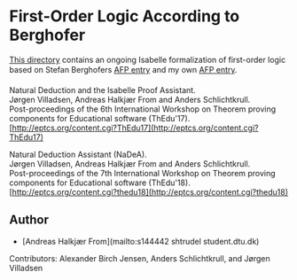 # First-Order Logic According to Berghofer #

[This directory](https://bitbucket.org/isafol/isafol/src/master/FOL_Berghofer/) contains an ongoing Isabelle formalization of
first-order logic based on Stefan Berghofers [AFP entry](https://www.isa-afp.org/entries/FOL-Fitting.shtml) and my own [AFP entry](https://www.isa-afp.org/entries/FOL_Seq_Calc1.html).

Natural Deduction and the Isabelle Proof Assistant.  
Jørgen Villadsen, Andreas Halkjær From and Anders Schlichtkrull.  
Post-proceedings of the 6th International Workshop on Theorem proving components for Educational software (ThEdu'17).  
[http://eptcs.org/content.cgi?ThEdu17](http://eptcs.org/content.cgi?ThEdu17)

Natural Deduction Assistant (NaDeA).  
Jørgen Villadsen, Andreas Halkjær From and Anders Schlichtkrull.  
Post-proceedings of the 7th International Workshop on Theorem proving components for Educational software (ThEdu'18).  
[http://eptcs.org/content.cgi?thedu18](http://eptcs.org/content.cgi?thedu18)


## Author ##

* [Andreas Halkjær From](mailto:s144442 shtrudel student.dtu.dk)

Contributors: Alexander Birch Jensen, Anders Schlichtkrull, and Jørgen Villadsen
